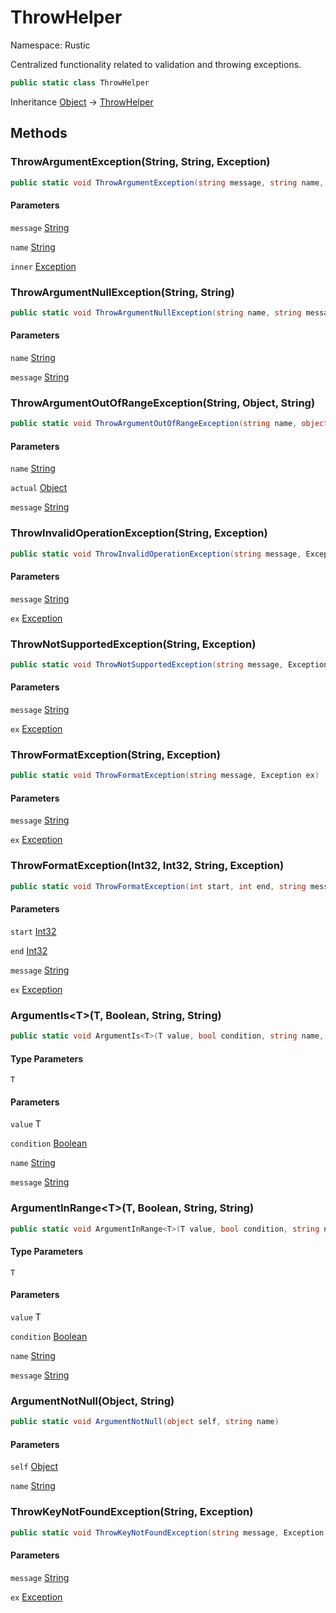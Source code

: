 # ThrowHelper

Namespace: Rustic

Centralized functionality related to validation and throwing exceptions.

```csharp
public static class ThrowHelper
```

Inheritance [Object](https://docs.microsoft.com/en-us/dotnet/api/system.object) → [ThrowHelper](./rustic.throwhelper.md)

## Methods

### **ThrowArgumentException(String, String, Exception)**

```csharp
public static void ThrowArgumentException(string message, string name, Exception inner)
```

#### Parameters

`message` [String](https://docs.microsoft.com/en-us/dotnet/api/system.string)<br>

`name` [String](https://docs.microsoft.com/en-us/dotnet/api/system.string)<br>

`inner` [Exception](https://docs.microsoft.com/en-us/dotnet/api/system.exception)<br>

### **ThrowArgumentNullException(String, String)**

```csharp
public static void ThrowArgumentNullException(string name, string message)
```

#### Parameters

`name` [String](https://docs.microsoft.com/en-us/dotnet/api/system.string)<br>

`message` [String](https://docs.microsoft.com/en-us/dotnet/api/system.string)<br>

### **ThrowArgumentOutOfRangeException(String, Object, String)**

```csharp
public static void ThrowArgumentOutOfRangeException(string name, object actual, string message)
```

#### Parameters

`name` [String](https://docs.microsoft.com/en-us/dotnet/api/system.string)<br>

`actual` [Object](https://docs.microsoft.com/en-us/dotnet/api/system.object)<br>

`message` [String](https://docs.microsoft.com/en-us/dotnet/api/system.string)<br>

### **ThrowInvalidOperationException(String, Exception)**

```csharp
public static void ThrowInvalidOperationException(string message, Exception ex)
```

#### Parameters

`message` [String](https://docs.microsoft.com/en-us/dotnet/api/system.string)<br>

`ex` [Exception](https://docs.microsoft.com/en-us/dotnet/api/system.exception)<br>

### **ThrowNotSupportedException(String, Exception)**

```csharp
public static void ThrowNotSupportedException(string message, Exception ex)
```

#### Parameters

`message` [String](https://docs.microsoft.com/en-us/dotnet/api/system.string)<br>

`ex` [Exception](https://docs.microsoft.com/en-us/dotnet/api/system.exception)<br>

### **ThrowFormatException(String, Exception)**

```csharp
public static void ThrowFormatException(string message, Exception ex)
```

#### Parameters

`message` [String](https://docs.microsoft.com/en-us/dotnet/api/system.string)<br>

`ex` [Exception](https://docs.microsoft.com/en-us/dotnet/api/system.exception)<br>

### **ThrowFormatException(Int32, Int32, String, Exception)**

```csharp
public static void ThrowFormatException(int start, int end, string message, Exception ex)
```

#### Parameters

`start` [Int32](https://docs.microsoft.com/en-us/dotnet/api/system.int32)<br>

`end` [Int32](https://docs.microsoft.com/en-us/dotnet/api/system.int32)<br>

`message` [String](https://docs.microsoft.com/en-us/dotnet/api/system.string)<br>

`ex` [Exception](https://docs.microsoft.com/en-us/dotnet/api/system.exception)<br>

### **ArgumentIs&lt;T&gt;(T, Boolean, String, String)**

```csharp
public static void ArgumentIs<T>(T value, bool condition, string name, string message)
```

#### Type Parameters

`T`<br>

#### Parameters

`value` T<br>

`condition` [Boolean](https://docs.microsoft.com/en-us/dotnet/api/system.boolean)<br>

`name` [String](https://docs.microsoft.com/en-us/dotnet/api/system.string)<br>

`message` [String](https://docs.microsoft.com/en-us/dotnet/api/system.string)<br>

### **ArgumentInRange&lt;T&gt;(T, Boolean, String, String)**

```csharp
public static void ArgumentInRange<T>(T value, bool condition, string name, string message)
```

#### Type Parameters

`T`<br>

#### Parameters

`value` T<br>

`condition` [Boolean](https://docs.microsoft.com/en-us/dotnet/api/system.boolean)<br>

`name` [String](https://docs.microsoft.com/en-us/dotnet/api/system.string)<br>

`message` [String](https://docs.microsoft.com/en-us/dotnet/api/system.string)<br>

### **ArgumentNotNull(Object, String)**

```csharp
public static void ArgumentNotNull(object self, string name)
```

#### Parameters

`self` [Object](https://docs.microsoft.com/en-us/dotnet/api/system.object)<br>

`name` [String](https://docs.microsoft.com/en-us/dotnet/api/system.string)<br>

### **ThrowKeyNotFoundException(String, Exception)**

```csharp
public static void ThrowKeyNotFoundException(string message, Exception ex)
```

#### Parameters

`message` [String](https://docs.microsoft.com/en-us/dotnet/api/system.string)<br>

`ex` [Exception](https://docs.microsoft.com/en-us/dotnet/api/system.exception)<br>
